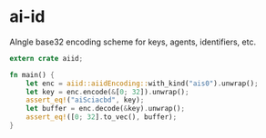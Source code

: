 # ai-id

AIngle base32 encoding scheme for keys, agents, identifiers, etc.

```rust
extern crate aiid;

fn main() {
    let enc = aiid::aiidEncoding::with_kind("ais0").unwrap();
    let key = enc.encode(&[0; 32]).unwrap();
    assert_eq!("aiSciacbd", key);
    let buffer = enc.decode(&key).unwrap();
    assert_eq!([0; 32].to_vec(), buffer);
}
```
